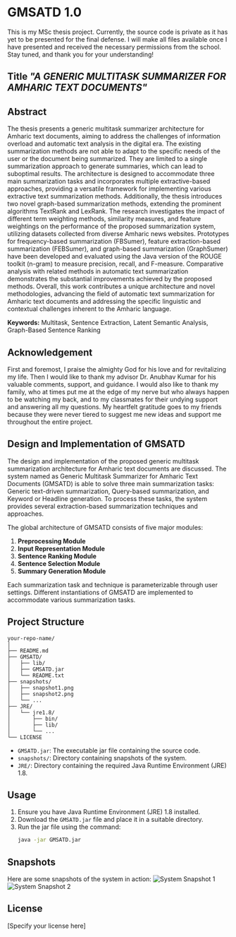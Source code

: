 # GMSATD 1.0
This is my MSc thesis project. Currently, the source code is private as it has yet to be presented for the final defense. I will make all files available once I have presented and received the necessary permissions from the school. Stay tuned, and thank you for your understanding!

## Title _"A GENERIC MULTITASK SUMMARIZER FOR AMHARIC TEXT DOCUMENTS"_

## Abstract
The thesis presents a generic multitask summarizer architecture for Amharic text documents, aiming to address the challenges of information overload and automatic text analysis in the digital era. The existing summarization methods are not able to adapt to the specific needs of the user or the document being summarized. They are limited to a single summarization approach to generate summaries, which can lead to suboptimal results. The architecture is designed to accommodate three main summarization tasks and incorporates multiple extractive-based approaches, providing a versatile framework for implementing various extractive text summarization methods. Additionally, the thesis introduces two novel graph-based summarization methods, extending the prominent algorithms TextRank and LexRank. The research investigates the impact of different term weighting methods, similarity measures, and feature weightings on the performance of the proposed summarization system, utilizing datasets collected from diverse Amharic news websites. Prototypes for frequency-based summarization (FBSumer), feature extraction-based summarization (FEBSumer), and graph-based summarization (GraphSumer) have been developed and evaluated using the Java version of the ROUGE toolkit (n-gram) to measure precision, recall, and F-measure. Comparative analysis with related methods in automatic text summarization demonstrates the substantial improvements achieved by the proposed methods. Overall, this work contributes a unique architecture and novel methodologies, advancing the field of automatic text summarization for Amharic text documents and addressing the specific linguistic and contextual challenges inherent to the Amharic language.

**Keywords:** Multitask, Sentence Extraction, Latent Semantic Analysis, Graph-Based Sentence Ranking

## Acknowledgement
First and foremost, I praise the almighty God for his love and for revitalizing my life. Then I would like to thank my advisor Dr. Anubhav Kumar for his valuable comments, support, and guidance. I would also like to thank my family, who at times put me at the edge of my nerve but who always happen to be watching my back, and to my classmates for their undying support and answering all my questions. My heartfelt gratitude goes to my friends because they were never tiered to suggest me new ideas and support me throughout the entire project.

## Design and Implementation of GMSATD
The design and implementation of the proposed generic multitask summarization architecture for Amharic text documents are discussed. The system named as Generic Multitask Summarizer for Amharic Text Documents (GMSATD) is able to solve three main summarization tasks: Generic text-driven summarization, Query-based summarization, and Keyword or Headline generation. To process these tasks, the system provides several extraction-based summarization techniques and approaches.

The global architecture of GMSATD consists of five major modules:
1. **Preprocessing Module**
2. **Input Representation Module**
3. **Sentence Ranking Module**
4. **Sentence Selection Module**
5. **Summary Generation Module**

Each summarization task and technique is parameterizable through user settings. Different instantiations of GMSATD are implemented to accommodate various summarization tasks.

## Project Structure
```
your-repo-name/
│
├── README.md
├── GMSATD/
│   ├── lib/
│   ├── GMSATD.jar
│   └── README.txt
├── snapshots/
│   ├── snapshot1.png
│   ├── snapshot2.png
│   └── ...
├── JRE/
│   └── jre1.8/
│       ├── bin/
│       ├── lib/
│       └── ...
└── LICENSE
```

- `GMSATD.jar`: The executable jar file containing the source code.
- `snapshots/`: Directory containing snapshots of the system.
- `JRE/`: Directory containing the required Java Runtime Environment (JRE) 1.8.

## Usage
1. Ensure you have Java Runtime Environment (JRE) 1.8 installed.
2. Download the `GMSATD.jar` file and place it in a suitable directory.
3. Run the jar file using the command:
   ```sh
   java -jar GMSATD.jar

## Snapshots
Here are some snapshots of the system in action:
![System Snapshot 1](snapshots/snapshot1.png) 
![System Snapshot 2](snapshots/snapshot2.png)

## License
[Specify your license here]
